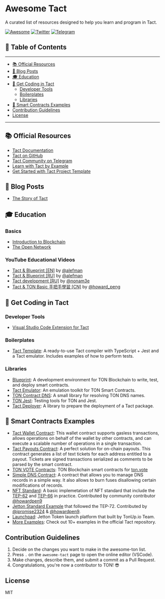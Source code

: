 # Awesome Tact

A curated list of resources designed to help you learn and program in Tact.

[![Awesome](https://awesome.re/badge.svg)](https://awesome.re)
[![Twitter](https://img.shields.io/twitter/follow/tact_language?style=social)](https://twitter.com/tact_language)
[![Telegram](https://img.shields.io/badge/telegram-Tact%20Community-blue?logo=telegram)](https://t.me/tactlang)

## 📖 Table of Contents

---

- [📚 Official Resources](#-official-resources)
- [🎤 Blog Posts](#-blog-posts)
- [🎓 Education](#-education)
- [🎯 Get Coding in Tact](#-get-coding-in-tact)
  - [Developer Tools](#developer-tools)
  - [Boilerplates](#boilerplates)
  - [Libraries](#libraries)
- [📜 Smart Contracts Examples](#-smart-contracts-examples)
- [Contribution Guidelines](#contribution-guidelines)
- [License](#license)

---

## 📚 Official Resources

- [Tact Documentation](https://tact-lang.org/)
- [Tact on GitHub](https://github.com/tact-lang/tact)
- [Tact Community on Telegram](https://t.me/tactlang)
- [Learn with Tact by Example](https://tact-by-example.org/)
- [Get Started with Tact Project Template](https://github.com/tact-lang/tact-template)

## 🎤 Blog Posts

- [The Story of Tact](https://blog.ton.org/the-story-of-tact)

## 🎓 Education

### Basics

- [Introduction to Blockchain](https://blog.ton.org/what-is-blockchain)
- [The Open Network](https://docs.ton.org/learn/introduction)

### YouTube Educational Videos

- [Tact & Blueprint [EN]](https://www.youtube.com/@AlefmanVladimirEN-xb4pq/videos) by [@alefman](https://t.me/alefman)
- [Tact & Blueprint [RU]](https://www.youtube.com/watch?v=isYBvzM-MfQ&list=PLOIvUFGfwP93tZI_WnaLyJsZlskU4ao92) by [@alefman](https://t.me/alefman)
- [Tact development [RU]](https://www.youtube.com/watch?v=S6wlNsKUHpE&list=PLyDBPwv9EPsAJpR7R0cC4kgo7BjiMmUy7&index=1) by [@nonam3e](https://t.me/nonam3e)
- [Tact & TON Basic 手把手學習 [CN]](https://www.youtube.com/@ton101_zh) by [@howard_peng](https://t.me/ton101_zh)

## 🎯 Get Coding in Tact

### Developer Tools

- [Visual Studio Code Extension for Tact](https://marketplace.visualstudio.com/items?itemName=ton-community.tact-vscode)

### Boilerplates

- [Tact Template](https://github.com/tact-lang/tact-template): A ready-to-use Tact compiler with TypeScript + Jest and a Tact emulator. Includes examples of how to perform tests.

### Libraries

- [Blueprint](https://github.com/ton-community/blueprint): A development environment for TON Blockchain to write, test, and deploy smart contracts.
- [Tact Emulator](https://github.com/tact-lang/tact-emulator): An emulation toolkit for TON Smart Contracts.
- [TON Contract DNS](https://github.com/tact-lang/ton-contract-dns): A small library for resolving TON DNS names.
- [TON Jest](https://github.com/tact-lang/ton-jest): Testing tools for TON and Jest.
- [Tact Deployer](https://github.com/tact-lang/tact-deployer): A library to prepare the deployment of a Tact package.

## 📜 Smart Contracts Examples

- [Tact Wallet Contract](https://github.com/tact-lang/contract-wallet): This wallet contract supports gasless transactions, allows operations on behalf of the wallet by other contracts, and can execute a scalable number of operations in a single transaction.
- [Tact Payouts Contract](https://github.com/tact-lang/contract-payouts): A perfect solution for on-chain payouts. This contract generates a list of text tickets for each address entitled to a payout. Tickets are signed transactions serialized as comments to be parsed by the smart contract.
- [TON VOTE Contracts](https://github.com/orbs-network/ton-vote-contracts/tree/main): TON Blockchain smart contracts for [ton.vote](https://ton.vote/)
- [Simple DNS Contract](https://github.com/tact-lang/contract-dns-simple): A contract that allows you to manage DNS records in a simple way. It also allows to burn fuses disallowing certain modifications of records.
- [NFT Standard](https://github.com/howardpen9/nft-template-in-tact): A basic implemetation of NFT standard that include the [TEP-62](https://github.com/ton-blockchain/TEPs/blob/master/text/0062-nft-standard.md) and [TEP-66](https://github.com/ton-blockchain/TEPs/blob/master/text/0066-nft-royalty-standard.md) in practice. Contributed by community contributor [@howardpen9](https://dune.com/Howard_Peng)
- [Jetton Standard Example](https://github.com/ipromise2324/Tact-Token-Contract/tree/main) that followed the TEP-72. Contributed by [@ipromise2324](https://github.com/ipromise2324) & [@howardpen9](https://github.com/howardpen9).
- [Launchpad](https://github.com/microcosm-labs/tonup-contracts): Jetton Token launch platform that built by TonUp.io Team.
- [More Examples](https://github.com/tact-lang/tact/tree/main/examples): Check out 10+ examples in the official Tact repository.

## Contribution Guidelines

1. Decide on the changes you want to make in the awesome-ton list.
2. Press `.` on the `awesome-tact` page to open the online editor (VSCode).
3. Make changes, describe them, and submit a commit as a Pull Request.
4. Congratulations, you're now a contributor to TON! 😎

## License

MIT
